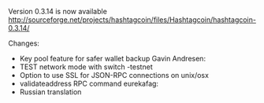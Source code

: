 Version 0.3.14 is now available
http://sourceforge.net/projects/hashtagcoin/files/Hashtagcoin/hashtagcoin-0.3.14/

Changes:
* Key pool feature for safer wallet backup
Gavin Andresen:
* TEST network mode with switch -testnet
* Option to use SSL for JSON-RPC connections on unix/osx
* validateaddress RPC command
eurekafag:
* Russian translation
